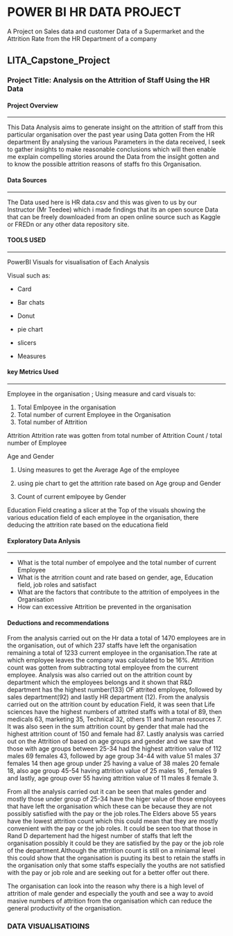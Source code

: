 # POWER BI HR DATA PROJECT
A Project on  Sales data and customer Data of a Supermarket and the Attrition Rate from the HR Department of a company
## LITA_Capstone_Project

### Project Title: Analysis on the Attrition of Staff Using the HR Data

#### Project Overview
---
This  Data Analysis aims to generate insight on the attrition of staff from this particular organisation over the past year using Data gotten From the HR department
By analysing the various Parameters in the data received, I seek to gather insights to make reasonable conclusions which will then enable me explain compelling
stories around the Data from the insight gotten and to know the possible attrition reasons of staffs fro this Organisation.

#### Data Sources
---
The Data used here is HR data.csv and this was given to us by our Instructor (Mr Teedee) which i made findings that its an open source Data that can be freely
downloaded from an open online source such as Kaggle or FREDn or any other data repository site.

#### TOOLS USED
---
PowerBI Visuals for visualisation of Each Analysis

Visual such as:
- Card
  
- Bar chats

- Donut

- pie chart

- slicers

- Measures

#### key Metrics Used
---
Employee in the organisation ; Using measure and card visuals to:
1. Total Emlpoyee in the organisation
2. Total number of current Employee in the Organisation
3. Total number of Attrition

Attrition
Attrition rate was gotten from total number of Attrition Count / total number of Employee

Age and Gender

1. Using measures to get the Average Age of the employee

2. using pie chart to get the attrition rate based on Age group and Gender

3. Count of current emlpoyee by Gender

Education Field
creating a slicer at the Top of the visuals showing the various education field of each employee in the organisation, there deducing the attrition rate
based on the educationa field
   
#### Exploratory Data Anlysis
---
- What is the total number of empolyee and the total number of current Employee
- What is the atrrition count and rate based on gender, age, Education field, job roles and satisfact
- What are the factors that contribute to the attrition of empolyees in the Organisation
- How can excessive Attrition be prevented in the organisation


#### Deductions and recommendations
From the analysis carried out on the Hr data a total of 1470 employees are in the organisation, out of which 237 staffs have left the organisation remaining a total of
1233 current employee in the organisation.The rate at which employee leaves the company was calculated to be 16%. Attrition count was gotten from subtracting total employee from the current employee.
Analysis was also carried out on the attrition count by department which the employees belongs and it shown that R&D department has the highest number(133) OF attrited employee, followed by sales department(92) and lastly HR department (12).
From the analysis carried out on the attrition count by education Field, it was seen that Life sciences have the highest numbers of attrited staffs with a total of 89,
then medicals 63, marketing 35,  Technical 32, others 11 and human resources 7. It was also seen in the sum attrition count by gender that male had the highest attrition count of 150 and female had 87.
Lastly analysis was carried out on the Attrition of based on age groups and gender and we saw that those with age groups between 25-34 had the highest attrition value of 112 males 69 females 43, followed by age group 34-44 with value 51 males 37 females 14 then age group under 25 having a value of 38 males 20 female 18, also age group 45-54 having attrition value of 25 males 16 , females 9 and lastly, age group over 55 having attrition value of 11 males 8 female 3.

From all the analysis carried out it can be seen that males gender and mostly those under group of 25-34 have the higer value of those employees that have left the organisation which these can be because they are not possibly satisfied with the pay or the job roles.The Elders above 55 years have the lowest attrition count which this could mean that they are mostly convenient with the pay or the job roles. It could be seen too that those in Rand D departement had the higest number of staffs that left the organisation possibly it could be they are satisfied by the pay or the job role of the department.Although the attrrition count is still on a miniamal level this could show that the organisation is puuting its best to retain the staffs in the organisation only that some staffs especially the youths are not satisfied with the pay or job role and are seeking out for a better offer out there.

The organisation can look into the reason why there is a high level of attrition of male gender and especially the youth and see a way to avoid masive numbers of attrition from the organisation which can reduce the general productivity of the organisation.


### DATA VISUALISATIOINS














  


  

   





   









